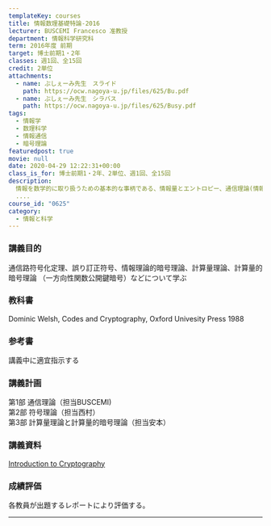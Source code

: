 ```yaml
---
templateKey: courses
title: 情報数理基礎特論-2016
lecturer: BUSCEMI Francesco 准教授
department: 情報科学研究科
term: 2016年度 前期
target: 博士前期1・2年
classes: 週1回、全15回
credit: 2単位
attachments:
  - name: ぶしぇーみ先生　スライド
    path: https://ocw.nagoya-u.jp/files/625/Bu.pdf
  - name: ぶしぇーみ先生　シラバス
    path: https://ocw.nagoya-u.jp/files/625/Busy.pdf
tags:
  - 情報学
  - 数理科学
  - 情報通信
  - 暗号理論
featuredpost: true
movie: null
date: 2020-04-29 12:22:31+00:00
class_is_for: 博士前期1・2年、2単位、週1回、全15回
description:
  情報を数学的に取り扱うための基本的な事柄である、情報量とエントロピー、通信理論(情報源符号化定理、通信路符号化定理)、誤り訂正符号、情報理論的暗号理論、計算量理論、計算量的暗号理論(一方向性関数、公開鍵暗号)などについて学ぶ
  ....
course_id: "0625"
category:
  - 情報と科学
---
```


### 講義目的

通信路符号化定理、誤り訂正符号、情報理論的暗号理論、計算量理論、計算量的暗号理論 （一方向性関数公開鍵暗号）などについて学ぶ

### 教科書

Dominic Welsh, Codes and Cryptography, Oxford Univesity Press 1988

### 参考書

講義中に適宜指示する

<h3>講義計画</h3>
第1部 通信理論（担当BUSCEMI)<br>
第2部 符号理論（担当西村）<br>
第3部 計算量理論と計算量的暗号理論（担当安本）

### 講義資料

[Introduction to Cryptography](https://ocw.nagoya-u.jp/files/625/Bu.pdf)

### 成績評価

各教員が出題するレポートにより評価する。

---

